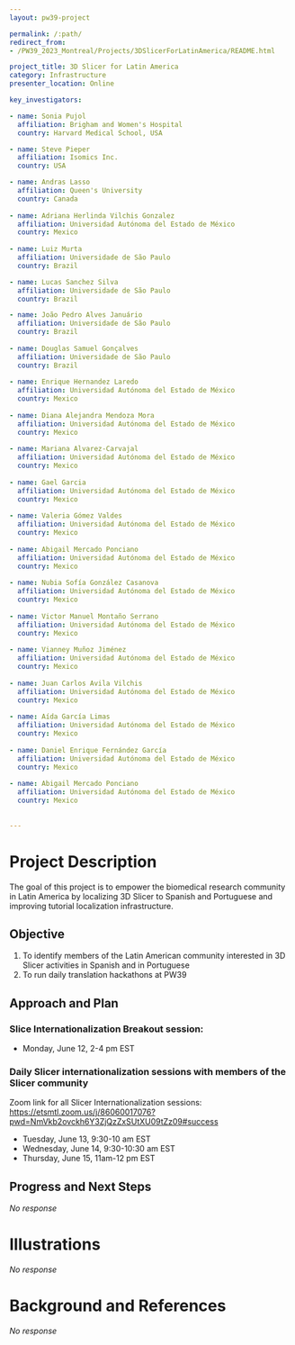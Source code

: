 ```yaml
---
layout: pw39-project

permalink: /:path/
redirect_from:
- /PW39_2023_Montreal/Projects/3DSlicerForLatinAmerica/README.html

project_title: 3D Slicer for Latin America
category: Infrastructure
presenter_location: Online

key_investigators:

- name: Sonia Pujol
  affiliation: Brigham and Women's Hospital
  country: Harvard Medical School, USA

- name: Steve Pieper
  affiliation: Isomics Inc.
  country: USA

- name: Andras Lasso
  affiliation: Queen's University
  country: Canada
  
- name: Adriana Herlinda Vilchis Gonzalez 
  affiliation: Universidad Autónoma del Estado de México
  country: Mexico
 
- name: Luiz Murta
  affiliation: Universidade de São Paulo
  country: Brazil

- name: Lucas Sanchez Silva
  affiliation: Universidade de São Paulo
  country: Brazil

- name: João Pedro Alves Januário
  affiliation: Universidade de São Paulo
  country: Brazil
  
- name: Douglas Samuel Gonçalves
  affiliation: Universidade de São Paulo
  country: Brazil
 
- name: Enrique Hernandez Laredo
  affiliation: Universidad Autónoma del Estado de México
  country: Mexico
  
- name: Diana Alejandra Mendoza Mora
  affiliation: Universidad Autónoma del Estado de México
  country: Mexico 
  
- name: Mariana Alvarez-Carvajal
  affiliation: Universidad Autónoma del Estado de México
  country: Mexico
 
- name: Gael Garcia
  affiliation: Universidad Autónoma del Estado de México
  country: Mexico
  
- name: Valeria Gómez Valdes
  affiliation: Universidad Autónoma del Estado de México
  country: Mexico 
  
- name: Abigail Mercado Ponciano
  affiliation: Universidad Autónoma del Estado de México
  country: Mexico 
  
- name: Nubia Sofía González Casanova
  affiliation: Universidad Autónoma del Estado de México
  country: Mexico
 
- name: Victor Manuel Montaño Serrano
  affiliation: Universidad Autónoma del Estado de México
  country: Mexico
  
- name: Vianney Muñoz Jiménez
  affiliation: Universidad Autónoma del Estado de México
  country: Mexico   
  
- name: Juan Carlos Avila Vilchis
  affiliation: Universidad Autónoma del Estado de México
  country: Mexico   
  
- name: Aída García Limas
  affiliation: Universidad Autónoma del Estado de México
  country: Mexico   
  
- name: Daniel Enrique Fernández García
  affiliation: Universidad Autónoma del Estado de México
  country: Mexico   
  
- name: Abigail Mercado Ponciano
  affiliation: Universidad Autónoma del Estado de México
  country: Mexico   
  
  
---
```


# Project Description

<!-- Add a short paragraph describing the project. -->

The goal of this project is to empower the biomedical research community in Latin America by localizing 3D Slicer to Spanish and Portuguese and improving tutorial localization infrastructure.

## Objective

<!-- Describe here WHAT you would like to achieve (what you will have as end result). -->

1.  To identify members of the Latin American community interested in 3D Slicer activities in Spanish and in Portuguese
2.  To run daily translation hackathons at PW39

## Approach and Plan

<!-- Describe here HOW you would like to achieve the objectives stated above. -->

### Slice Internationalization Breakout session:

* Monday, June 12, 2-4 pm EST

### Daily Slicer internationalization sessions with members of the Slicer community

Zoom link for all Slicer Internationalization sessions: https://etsmtl.zoom.us/j/86060017076?pwd=NmVkb2ovckh6Y3ZjQzZxSUtXU09tZz09#success

* Tuesday, June 13, 9:30-10 am EST
* Wednesday, June 14, 9:30-10:30 am EST
* Thursday, June 15, 11am-12 pm EST

## Progress and Next Steps

<!-- Update this section as you make progress, describing of what you have ACTUALLY DONE.
     If there are specific steps that you could not complete then you can describe them here, too. -->

*No response*

# Illustrations

<!-- Add pictures and links to videos that demonstrate what has been accomplished. -->

*No response*

# Background and References

<!-- If you developed any software, include link to the source code repository.
     If possible, also add links to sample data, and to any relevant publications. -->

*No response*
